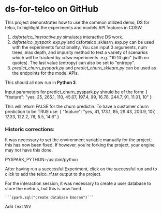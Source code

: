 # **ds-for-telco on GitHub**

This project demonstrates how to use the common utilized demo, DS for telco, to highlight the experiments and models API features in CDSW. 

1. *dsfortelco_interactive.py* simulates interactive DS work. 
2. *dsfortelco_pyspark_exp.py* and dsfortelco_sklearn_exp.py can be used with the experiments functionality. You can input 3 arguments, num trees, max depth, and impurity method to test a variety of scenarios which will be tracked by cdsw experiments. e.g. "10 10 gini"   (with no quotes). The last value (entropy) can also be set to "entropy".
3. *predict_churn_pyspark.py* and *predict_churn_sklearn.py* can be used as the endpoints for the model APIs. 

This should all now run in **Python 3**. 

Input parameters for predict_churn_pyspark.py should be of the form:
{
  "feature": "yes, 25, 265.1, 110, 45.07, 197.4, 99, 16.78, 244.7, 91, 11.01, 10"
}

This will return FALSE for the churn predictin. To have a customer churn prediction to be TRUE use:
{
  "feature": "yes, 41, 173.1, 85, 29.43, 203.9, 107, 17.33, 122.2, 78, 5.5, 14.6"
}


### Historic corrections:
It was necessary to set the environment variable manually for the project; this has now been fixed. If however, you're forking the project, your engine may not have this done.

PYSPARK_PYTHON=/usr/bin/python

After having run a successful Experiment, click on the successful run and to click to add the telco_rf.tar output to the project.

For the interaction session, it was necessary to create a user database to store the metrics, but this is now fixed.

    ```spark.sql("create database bmoran")```

Add Text WV
